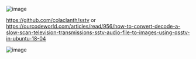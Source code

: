 ![image](https://github.com/stensil4rt/CodeBy/assets/62753044/64ce1707-9269-4e44-bcc5-251e6ca91baa)

https://github.com/colaclanth/sstv
or
https://ourcodeworld.com/articles/read/956/how-to-convert-decode-a-slow-scan-television-transmissions-sstv-audio-file-to-images-using-qsstv-in-ubuntu-18-04

![image](https://github.com/stensil4rt/CodeBy/assets/62753044/3af6f300-1104-4ddb-80cb-44193818778c)



